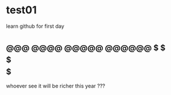 # test01
learn github for first day

#
#
#
#
@@@
@@@@
@@@@@
@@@@@@
$
$$$
$$$$$
$$$$$$$
------------------------------------
whoever see it will be richer this year
???
